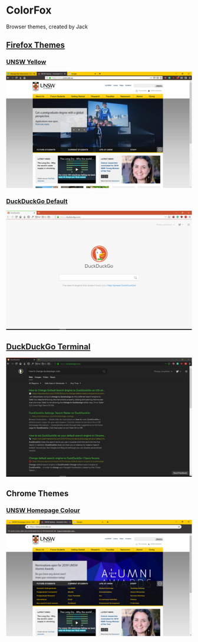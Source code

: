 # ColorFox

Browser themes, created by Jack

## [Firefox Themes](https://addons.mozilla.org/en-US/firefox/user/13822940/)

### [UNSW Yellow](https://addons.mozilla.org/en-US/firefox/addon/unsw-yellow/)

![](./UNSW_Yellow/screenshot.png)

### [DuckDuckGo Default](https://addons.mozilla.org/en-US/firefox/addon/duckduckgo-default/)

![](./DuckDuckGo_Default/screenshot.png)

## [DuckDuckGo Terminal](https://addons.mozilla.org/en-US/firefox/addon/duckduckgo-terminal/)

![](./DuckDuckGo_Terminal/screenshot.png)

## Chrome Themes

### [UNSW Homepage Colour](https://chrome.google.com/webstore/detail/unsw-homepage-colour/ojlaccnnglpcdlmoijfldnoamfaioifc)

![](./UNSW_Homepage_Colour/screenshot.png)
